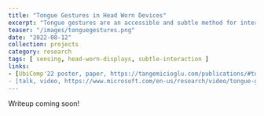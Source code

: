 ```yaml
---
title: "Tongue Gestures in Head Worn Devices"
excerpt: "Tongue gestures are an accessible and subtle method for interacting with wearables but past studies have used custom hardware with a single sensing modality. At Microsoft Research, we used multimodal sensors in a commercial VR headset and EEG headband to build a 50,000 gesture dataset and real-time classifier. We also invented a new interaction method combining tongue and gaze to enable faster gaze-based selection in hands-free interactions."
teaser: "/images/tonguegestures.png"
date: "2022-08-12"
collection: projects
category: research
tags: [ sensing, head-worn-displays, subtle-interaction ]
links:
- [UbiComp'22 poster, paper, https://tangemicioglu.com/publications/#tongue-gestures-for-hands-free-interaction-in-head-worn-displays]
- [talk, video, https://www.microsoft.com/en-us/research/video/tongue-gesture-recognition-in-head-mounted-displays/]
---
```


Writeup coming soon!